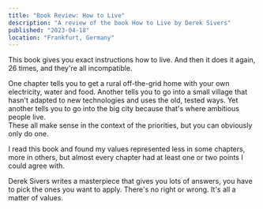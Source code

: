 ```yaml
---
title: "Book Review: How to Live"
description: "A review of the book How to Live by Derek Sivers"
published: "2023-04-18"
location: "Frankfurt, Germany"
---
```


This book gives you exact instructions how to live.
And then it does it again, 26 times, and they're all incompatible.

One chapter tells you to get a rural off-the-grid home with your own 
electricity, water and food.
Another tells you to go into a small village that hasn't adapted to new 
technologies and uses the old, tested ways.
Yet another tells you to go into the big city because that's where ambitious 
people live.  
These all make sense in the context of the priorities, but you can obviously 
only do one.

I read this book and found my values represented less in some chapters, more in 
others, but almost every chapter had at least one or two points I could agree 
with.

Derek Sivers writes a masterpiece that gives you lots of answers, you have to 
pick the ones you want to apply. 
There's no right or wrong.
It's all a matter of values.
